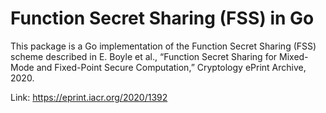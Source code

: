 # Function Secret Sharing (FSS) in Go

This package is a Go implementation of the Function Secret Sharing (FSS) scheme described in
E. Boyle et al., “Function Secret Sharing for Mixed-Mode and Fixed-Point Secure Computation,” Cryptology ePrint Archive, 2020.

Link: <https://eprint.iacr.org/2020/1392>

